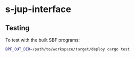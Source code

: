 # s-jup-interface

## Testing

To test with the built SBF programs:

```sh
BPF_OUT_DIR=/path/to/workspace/target/deploy cargo test
```
